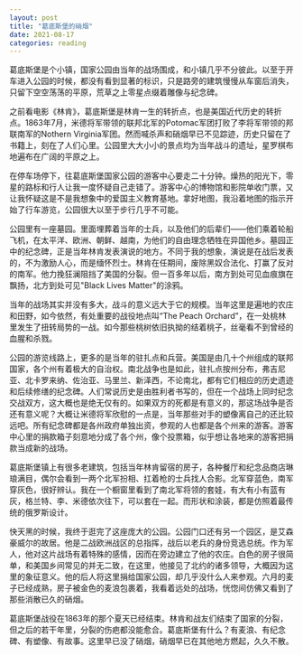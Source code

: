 ```yaml
---
layout: post
title: "葛底斯堡的硝烟"
date: 2021-08-17
categories: reading
---
```


葛底斯堡是个小镇，国家公园由当年的战场围成，和小镇几乎不分彼此。以至于开车进入公园的时候，都没有看到显著的标识，只是路旁的建筑慢慢从车窗后消失，只留下空空荡荡的平原，荒草之上零星点缀着雕像与纪念碑。

之前看电影《林肯》，葛底斯堡是林肯一生的转折点，也是美国近代历史的转折点。1863年7月，米德将军带领的联邦北军的Potomac军团打败了李将军带领的邦联南军的Nothern Virginia军团。然而喊杀声和硝烟早已不见踪迹，历史只留在了书籍上，刻在了人们心里。公园里大大小小的景点均为当年战斗的遗址，星罗棋布地遍布在广阔的平原之上。

在停车场停下，往葛底斯堡国家公园的游客中心要走二十分钟。燥热的阳光下，零星的路标和行人让我一度怀疑自己走错了。游客中心的博物馆和影院单收门票，又让我怀疑这是不是我想象中的爱国主义教育基地。拿好地图，我沿着地图的指示开始了行车游览，公园很大以至于步行几乎不可能。

公园里有一座墓园。里面埋葬着当年的士兵，以及他们的后辈们——他们乘着轮船飞机，在太平洋、欧洲、朝鲜、越南，为他们的自由理念牺牲在异国他乡。墓园正中的纪念碑，正是当年林肯发表演说的地方。不同于我的想象，演说是在战后发表的，不为激励人心，而是缅怀烈士。林肯在任期间，废除黑奴合法化、打赢了反对的南军。他力挽狂澜阻挡了美国的分裂。但一百多年以后，南方到处可见血痕旗在飘扬，北方到处可见"Black Lives Matter"的涂鸦。

当年的战场其实并没有多大，战斗的意义远大于它的规模。当年这里是遍地的农庄和田野，如今依然，有处重要的战役地点叫“The Peach Orchard”，在一处桃林里发生了扭转局势的一战。如今那些桃树依旧执拗的结着桃子，丝毫看不到曾经的血腥和杀戮。

公园的游览线路上，更多的是当年的驻扎点和兵营。美国是由几十个州组成的联邦国家，各个州有着极大的自治权。南北战争也是如此，驻扎点按州分布，弗吉尼亚、北卡罗来纳、佐治亚、马里兰、新泽西，不论南北，都有它们相应的历史遗迹和后续修缮的纪念碑。人们常说历史是由胜利者书写的，但在一个战场上同时纪念交战双方，这大概也是绝无仅有的。如果双方的死都是有意义的，那这场战争是否还有意义呢？大概让米德将军欣慰的一点是，当年那些对手的塑像离自己的还比较远吧。所有纪念碑都是各州政府单独出资，参观的人也都是各个州来的游客。游客中心里的捐款箱子刻意地分成了各个州，像个投票箱，似乎想让各地来的游客把捐款当成新的战场。

葛底斯堡镇上有很多老建筑，包括当年林肯留宿的房子，各种餐厅和纪念品商店琳琅满目，偶尔会看到一两个北军扮相、扛着枪的士兵找人合影。北军穿蓝色，南军穿灰色，很好辨认。我在一个橱窗里看到了南北军将领的套娃，有大有小有蓝有灰，格兰特、李、米德依次往下，可以套在一起。而形状和涂装，都是仿照着最传统的俄罗斯设计。

快天黑的时候，我终于逛完了这座庞大的公园。公园门口还有另一个园区，是艾森豪威尔的故居。他是二战欧洲战区的总指挥，战后以老兵的身份竞选总统。作为军人，他对这片战场有着特殊的感情，因而在旁边建立了他的农庄。白色的房子很简单，和美国乡间常见的并无二致，在这里，他接见了北约的诸多领导，大概因为这里的象征意义。他的后人将这里捐给国家公园，却几乎没什么人来参观。六月的麦子已经成熟，房子被金色的麦浪包裹着，我看着远处的战场，恍惚间仿佛又看到了那些消散已久的硝烟。

葛底斯堡战役在1863年的那个夏天已经结束。林肯和战友们结束了国家的分裂，但之后的若干年里，分裂的伤疤都没能愈合。葛底斯堡有什么？有麦浪、有纪念碑、有塑像、有故事。这里早已没了硝烟，硝烟早已在其他地方燃起，久久不散。

